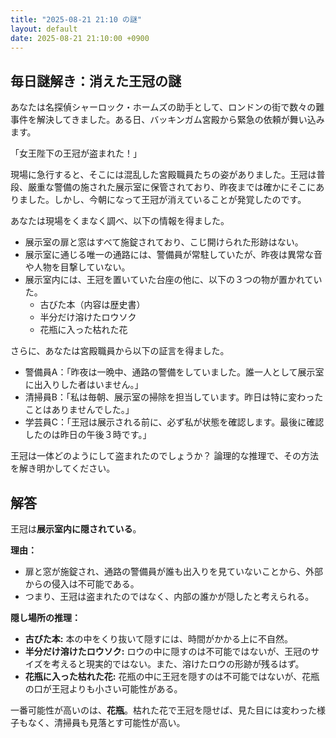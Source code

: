 ```yaml
---
title: "2025-08-21 21:10 の謎"
layout: default
date: 2025-08-21 21:10:00 +0900
---
```

## 毎日謎解き：消えた王冠の謎

あなたは名探偵シャーロック・ホームズの助手として、ロンドンの街で数々の難事件を解決してきました。ある日、バッキンガム宮殿から緊急の依頼が舞い込みます。

「女王陛下の王冠が盗まれた！」

現場に急行すると、そこには混乱した宮殿職員たちの姿がありました。王冠は普段、厳重な警備の施された展示室に保管されており、昨夜までは確かにそこにありました。しかし、今朝になって王冠が消えていることが発覚したのです。

あなたは現場をくまなく調べ、以下の情報を得ました。

*   展示室の扉と窓はすべて施錠されており、こじ開けられた形跡はない。
*   展示室に通じる唯一の通路には、警備員が常駐していたが、昨夜は異常な音や人物を目撃していない。
*   展示室内には、王冠を置いていた台座の他に、以下の３つの物が置かれていた。
    *   古びた本（内容は歴史書）
    *   半分だけ溶けたロウソク
    *   花瓶に入った枯れた花

さらに、あなたは宮殿職員から以下の証言を得ました。

*   警備員A：「昨夜は一晩中、通路の警備をしていました。誰一人として展示室に出入りした者はいません。」
*   清掃員B：「私は毎朝、展示室の掃除を担当しています。昨日は特に変わったことはありませんでした。」
*   学芸員C：「王冠は展示される前に、必ず私が状態を確認します。最後に確認したのは昨日の午後３時です。」

王冠は一体どのようにして盗まれたのでしょうか？ 論理的な推理で、その方法を解き明かしてください。

## 解答

王冠は**展示室内に隠されている**。

**理由：**

*   扉と窓が施錠され、通路の警備員が誰も出入りを見ていないことから、外部からの侵入は不可能である。
*   つまり、王冠は盗まれたのではなく、内部の誰かが隠したと考えられる。

**隠し場所の推理：**

*   **古びた本:** 本の中をくり抜いて隠すには、時間がかかる上に不自然。
*   **半分だけ溶けたロウソク:** ロウの中に隠すのは不可能ではないが、王冠のサイズを考えると現実的ではない。また、溶けたロウの形跡が残るはず。
*   **花瓶に入った枯れた花:** 花瓶の中に王冠を隠すのは不可能ではないが、花瓶の口が王冠よりも小さい可能性がある。

一番可能性が高いのは、**花瓶**。枯れた花で王冠を隠せば、見た目には変わった様子もなく、清掃員も見落とす可能性が高い。
